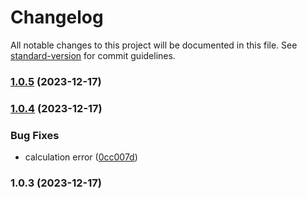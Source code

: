 # Changelog

All notable changes to this project will be documented in this file. See [standard-version](https://github.com/conventional-changelog/standard-version) for commit guidelines.

### [1.0.5](https://github.com/sujeet-agrahari/bill-splitter/compare/v1.0.4...v1.0.5) (2023-12-17)

### [1.0.4](https://github.com/sujeet-agrahari/bill-splitter/compare/v1.0.3...v1.0.4) (2023-12-17)


### Bug Fixes

* calculation error ([0cc007d](https://github.com/sujeet-agrahari/bill-splitter/commit/0cc007dedaf2fb3c8ff8b1f735679bcec97893bb))

### 1.0.3 (2023-12-17)
